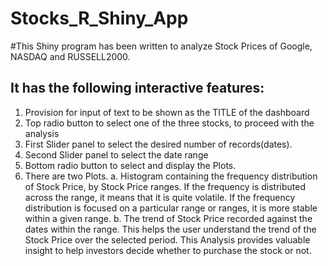 # Stocks_R_Shiny_App
#This Shiny program has been written to analyze Stock Prices of Google, NASDAQ and RUSSELL2000.

## It has the following interactive features:
1.	Provision for input of text to be shown as the TITLE of the dashboard
2.	Top radio button to select one of the three stocks, to proceed with the analysis
3.	First Slider panel to select the desired number of records(dates).
4.	Second Slider panel to select the date range
5.	Bottom radio button to select and display the Plots. 
6.	There are two Plots. 
  a. Histogram containing the frequency distribution of Stock Price, by Stock Price ranges. 
    If the frequency is distributed across the range, it means that it is quite volatile. 
    If the frequency distribution is focused on a particular range or ranges, it is more stable within a given range. 
  b. The trend of Stock Price recorded against the dates within the range. 
    This helps the user understand the trend of the Stock Price over the selected period. 
    This Analysis provides valuable insight to help investors decide whether to purchase the stock or not.

